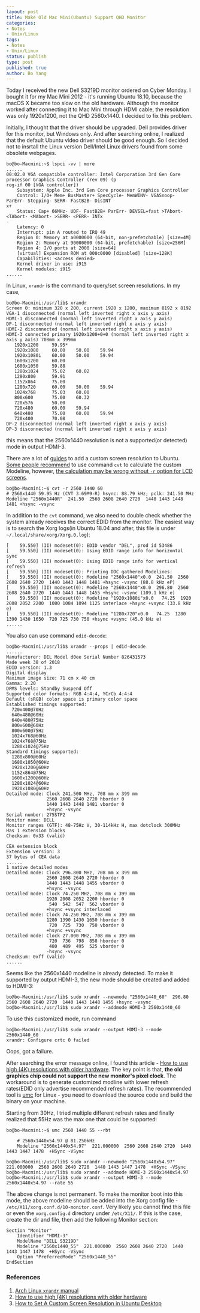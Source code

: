 ```yaml
---
layout: post
title: Make Old Mac Mini(Ubuntu) Support QHD Monitor
categories: 
- Notes
- Unix/Linux
tags:
- Notes
- Unix/Linux
status: publish
type: post
published: true
author: Bo Yang
---
```


Today I received the new Dell S3219D monitor ordered on Cyber Monday. I bought it for my Mac Mini 2012 - it's running Ubuntu 18.10, because the macOS X became too slow on the old hardware. Although the monitor worked after connecting it to Mac Mini through HDMI cable, the resolution was only 1920x1200, not the QHD 2560x1440. I decided to fix this problem.

Initially, I thought that the driver should be upgraded. Dell provides driver for this monitor, but Windows only. And after searching online, I realized that the default Ubuntu video driver should be good enough. So I decided not to insrtall the Linux version Dell/Intel Linux drivers found from some obsolete webpages.

~~~console
bo@bo-Macmini:~$ lspci -vv | more
......
00:02.0 VGA compatible controller: Intel Corporation 3rd Gen Core processor Graphics Controller (rev 09) (p
rog-if 00 [VGA controller])
	Subsystem: Apple Inc. 3rd Gen Core processor Graphics Controller
	Control: I/O+ Mem+ BusMaster+ SpecCycle- MemWINV- VGASnoop- ParErr- Stepping- SERR- FastB2B- DisINT
x+
	Status: Cap+ 66MHz- UDF- FastB2B+ ParErr- DEVSEL=fast >TAbort- <TAbort- <MAbort- >SERR- <PERR- INTx
-
	Latency: 0
	Interrupt: pin A routed to IRQ 49
	Region 0: Memory at a0000000 (64-bit, non-prefetchable) [size=4M]
	Region 2: Memory at 90000000 (64-bit, prefetchable) [size=256M]
	Region 4: I/O ports at 2000 [size=64]
	[virtual] Expansion ROM at 000c0000 [disabled] [size=128K]
	Capabilities: <access denied>
	Kernel driver in use: i915
	Kernel modules: i915
......
~~~

In Linux, `xrandr` is the command to query/set screen resolutions. In my case,

~~~console
bo@bo-Macmini:/usr/lib$ xrandr
Screen 0: minimum 320 x 200, current 1920 x 1200, maximum 8192 x 8192
VGA-1 disconnected (normal left inverted right x axis y axis)
HDMI-1 disconnected (normal left inverted right x axis y axis)
DP-1 disconnected (normal left inverted right x axis y axis)
HDMI-2 disconnected (normal left inverted right x axis y axis)
HDMI-3 connected primary 1920x1200+0+0 (normal left inverted right x axis y axis) 708mm x 399mm
   1920x1200     59.95* 
   1920x1080     60.00    50.00    59.94  
   1920x1080i    60.00    50.00    59.94  
   1600x1200     60.00  
   1680x1050     59.88  
   1280x1024     75.02    60.02  
   1280x800      59.91  
   1152x864      75.00  
   1280x720      60.00    50.00    59.94  
   1024x768      75.03    60.00  
   800x600       75.00    60.32  
   720x576       50.00  
   720x480       60.00    59.94  
   640x480       75.00    60.00    59.94  
   720x400       70.08  
DP-2 disconnected (normal left inverted right x axis y axis)
DP-3 disconnected (normal left inverted right x axis y axis)
~~~

this means that the 2560x1440 resolution is not a supported(or detected) mode in output HDMI-3.

There are a lot of [guides](http://ubuntuhandbook.org/index.php/2017/04/custom-screen-resolution-ubuntu-desktop/) to add a custom screen resolution to Ubuntu. [Some people recommend](https://askubuntu.com/questions/377937/how-to-set-a-custom-resolution) to use command `cvt` to calculate the custom Modeline, however, [the calculation may be wrong without `-r` option for LCD screens](https://wiki.archlinux.org/index.php/xrandr#Adding_undetected_resolutions).

~~~console
bo@bo-Macmini:~$ cvt -r 2560 1440 60
# 2560x1440 59.95 Hz (CVT 3.69M9-R) hsync: 88.79 kHz; pclk: 241.50 MHz
Modeline "2560x1440R"  241.50  2560 2608 2640 2720  1440 1443 1448 1481 +hsync -vsync
~~~

In addition to the `cvt` command, we also need to double check whether the system already receives the correct EDID from the monitor. The easiest way is to search the Xorg logs(in Ubuntu 18.04 and after, this file is under `~/.local/share/xorg/Xorg.0.log`):

~~~
[    59.550] (II) modeset(0): EDID vendor "DEL", prod id 53486
[    59.550] (II) modeset(0): Using EDID range info for horizontal sync
[    59.550] (II) modeset(0): Using EDID range info for vertical refresh
[    59.550] (II) modeset(0): Printing DDC gathered Modelines:
[    59.550] (II) modeset(0): Modeline "2560x1440"x0.0  241.50  2560 2608 2640 2720  1440 1443 1448 1481 +hsync -vsync (88.8 kHz eP)
[    59.550] (II) modeset(0): Modeline "2560x1440"x0.0  296.80  2560 2608 2640 2720  1440 1443 1448 1455 +hsync -vsync (109.1 kHz e)
[    59.550] (II) modeset(0): Modeline "1920x1080i"x0.0   74.25  1920 2008 2052 2200  1080 1084 1094 1125 interlace +hsync +vsync (33.8 kHz e)
[    59.550] (II) modeset(0): Modeline "1280x720"x0.0   74.25  1280 1390 1430 1650  720 725 730 750 +hsync +vsync (45.0 kHz e)
......
~~~

You also can use command `edid-decode`:

~~~console
bo@bo-Macmini:/usr/lib$ xrandr --props | edid-decode
......
Manufacturer: DEL Model d0ee Serial Number 826431573
Made week 38 of 2018
EDID version: 1.3
Digital display
Maximum image size: 71 cm x 40 cm
Gamma: 2.20
DPMS levels: Standby Suspend Off
Supported color formats: RGB 4:4:4, YCrCb 4:4:4
Default (sRGB) color space is primary color space
Established timings supported:
  720x400@70Hz
  640x480@60Hz
  640x480@75Hz
  800x600@60Hz
  800x600@75Hz
  1024x768@60Hz
  1024x768@75Hz
  1280x1024@75Hz
Standard timings supported:
  1280x800@60Hz
  1680x1050@60Hz
  1920x1200@60Hz
  1152x864@75Hz
  1600x1200@60Hz
  1280x1024@60Hz
  1920x1080@60Hz
Detailed mode: Clock 241.500 MHz, 708 mm x 399 mm
               2560 2608 2640 2720 hborder 0
               1440 1443 1448 1481 vborder 0
               +hsync -vsync 
Serial number: 275STP2
Monitor name: DELL
Monitor ranges (GTF): 48-75Hz V, 30-114kHz H, max dotclock 300MHz
Has 1 extension blocks
Checksum: 0x33 (valid)

CEA extension block
Extension version: 3
37 bytes of CEA data
......
1 native detailed modes
Detailed mode: Clock 296.800 MHz, 708 mm x 399 mm
               2560 2608 2640 2720 hborder 0
               1440 1443 1448 1455 vborder 0
               +hsync -vsync 
Detailed mode: Clock 74.250 MHz, 708 mm x 399 mm
               1920 2008 2052 2200 hborder 0
                540  542  547  562 vborder 0
               +hsync +vsync interlaced 
Detailed mode: Clock 74.250 MHz, 708 mm x 399 mm
               1280 1390 1430 1650 hborder 0
                720  725  730  750 vborder 0
               +hsync +vsync 
Detailed mode: Clock 27.000 MHz, 708 mm x 399 mm
                720  736  798  858 hborder 0
                480  489  495  525 vborder 0
               -hsync -vsync 
Checksum: 0xff (valid)
......
~~~

Seems like the 2560x1440 modeline is already detected. To make it supported by output HDMI-3, the new mode should be created and added to HDMI-3:

~~~console
bo@bo-Macmini:/usr/lib$ sudo xrandr --newmode "2560x1440_60"  296.80  2560 2608 2640 2720  1440 1443 1448 1455 +hsync -vsync
bo@bo-Macmini:/usr/lib$ sudo xrandr --addmode HDMI-3 2560x1440_60
~~~

To use this customized mode, run command

~~~console
bo@bo-Macmini:/usr/lib$ sudo xrandr --output HDMI-3 --mode 2560x1440_60
xrandr: Configure crtc 0 failed
~~~~

Oops, got a failure.

After searching the error message online, I found this article - [How to use high (4K) resolutions with older hardware](https://medium.com/@ValdikSS/how-to-use-high-resolutions-with-older-hardware-58577d91b1f8). The key point is that, **the old graphics chip could not support the new monitor's pixel clock**. The workaround is to generate customized modline with lower refresh rates(EDID only advertise recommended refresh rates). The recommended tool is [umc](https://sourceforge.net/projects/umc/files/umc/) for Linux - you need to download the source code and build the binary on your machine.

Starting from 30Hz, I tried multiple different refresh rates and finally realized that 55Hz was the max one that could be supported:

~~~console
bo@bo-Macmini:~$ umc 2560 1440 55 --rbt

    # 2560x1440x54.97 @ 81.250kHz
    Modeline "2560x1440x54.97"  221.000000  2560 2608 2640 2720  1440 1443 1447 1478  +HSync -VSync

bo@bo-Macmini:/usr/lib$ sudo xrandr --newmode "2560x1440x54.97"  221.000000  2560 2608 2640 2720  1440 1443 1447 1478  +HSync -VSync
bo@bo-Macmini:/usr/lib$ sudo xrandr --addmode HDMI-3 2560x1440x54.97
bo@bo-Macmini:/usr/lib$ sudo xrandr --output HDMI-3 --mode 2560x1440x54.97 --rate 55
~~~

The above change is not permanent. To make the monitor boot into this mode, the above modeline should be added into the Xorg config file - `/etc/X11/xorg.conf.d/10-monitor.conf`. Very likely you cannot find this file or even the `xorg.config.d` directory under `/etc/X11/`. If this is the case, create the dir and file, then add the following Monitor section:

~~~
Section "Monitor"
    Identifier "HDMI-3"
    ModelName "DELL S3219D"
    Modeline "2560x1440_55"  221.000000  2560 2608 2640 2720  1440 1443 1447 1478  +HSync -VSync
    Option "PreferredMode" "2560x1440_55"
EndSection
~~~

### References
1. [Arch Linux `xrandr` manual](https://wiki.archlinux.org/index.php/xrandr)
2. [How to use high (4K) resolutions with older hardware](https://medium.com/@ValdikSS/how-to-use-high-resolutions-with-older-hardware-58577d91b1f8)
3. [How to Set A Custom Screen Resolution in Ubuntu Desktop](http://ubuntuhandbook.org/index.php/2017/04/custom-screen-resolution-ubuntu-desktop/)
